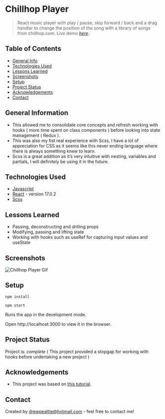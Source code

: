# Chillhop Player
> React music player with play / pause, skip forward / back and a drag handler to change the position of the song with a library of songs from chillhop.com.
> Live demo [_here_](https://chillhop-phi.vercel.app/).

## Table of Contents
* [General Info](#general-information)
* [Technologies Used](#technologies-used)
* [Lessons Learned](#Lessons-learned)
* [Screenshots](#screenshots)
* [Setup](#setup)
* [Project Status](#project-status)
* [Acknowledgements](#acknowledgements)
* [Contact](#contact)


## General Information
- This allowed me to consolidate core concepts and refresh working with hooks ( more time spent on class components ) before looking into state management ( Redux ).
- This was also my fist real experience with Scss, I have a lot of appreciation for CSS as it seems like this never ending language where there is always something knew to learn.
- Scss is a great addition as it’s very intuitive with nesting, variables and partials, I will definitely be using it in the future.


## Technologies Used
- [Javascript](https://www.javascript.com/)
- [React](https://reactjs.org/) - version 17.0.2
- [Scss](https://sass-lang.com/)


## Lessons Learned
- Passing, deconstructing and drilling props
- Modifying, passing and lifting state
- Working with hooks such as useRef for capturing input values and useState


## Screenshots
![Chillhop Player Gif](public/audio_player.gif)


## Setup
```
npm install
```

```
npm start
```
Runs the app in the development mode.

Open http://localhost:3000 to view it in the browser.


## Project Status
Project is: _complete_ ( This project provided a stopgap for working with hooks before undertaking a new project )


## Acknowledgements

- This project was based on [this tutorial](https://developedbyed.com/p/the-creative-react-and-redux-course).

## Contact
Created by [drewpeattie@hotmail.com](mailto:drewpeattie@hotmail.com) - feel free to contact me!




